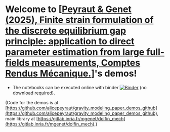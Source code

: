 # Welcome to [[Peyraut & Genet (2025), Finite strain formulation of the discrete equilibrium gap principle: application to direct parameter estimation from large full-fields measurements, Comptes Rendus Mécanique.](https://doi.org/10.5802/crmeca.279)]'s demos!

* The notebooks can be executed online with binder [![Binder](https://mybinder.org/badge_logo.svg)](https://mybinder.org/v2/gh/alicepeyraut/identification-methods-paper-demos-github/main?urlpath=lab/tree/./demos/) (no download required).


(Code for the demos is at [https://github.com/alicepeyraut/gravity_modeling_paper_demos_github](https://github.com/alicepeyraut/gravity_modeling_paper_demos_github), main library at [https://gitlab.inria.fr/mgenet/dolfin_mech](https://gitlab.inria.fr/mgenet/dolfin_mech).)

